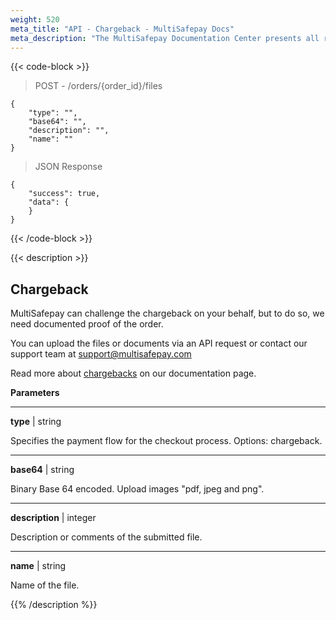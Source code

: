 ```yaml
---
weight: 520
meta_title: "API - Chargeback - MultiSafepay Docs"
meta_description: "The MultiSafepay Documentation Center presents all relevant information about our Plugins and API. You can also find support pages for Payment Methods, Tools and General Questions as well as the contact details of our Support and Integration Teams."
---
```

{{< code-block >}}
> POST - /orders/{order_id}/files

```shell
{
    "type": "",
    "base64": "",
    "description": "",
    "name": ""
}
```

> JSON Response

```shell
{
    "success": true,
    "data": {
    }
}
```
{{< /code-block >}}

{{< description >}}
## Chargeback

MultiSafepay can challenge the chargeback on your behalf, but to do so, we need documented proof of the order.

You can upload the files or documents via an API request or contact our support team at <support@multisafepay.com>

Read more about [chargebacks](/faq/chargebacks) on our documentation page.

**Parameters**

----------------
__type__ | string

Specifies the payment flow for the checkout process. Options: chargeback.

----------------
__base64__ | string

Binary Base 64 encoded. Upload images "pdf, jpeg and png". 

----------------
__description__ | integer

Description or comments of the submitted file. 

----------------
__name__ | string

Name of the file.

{{% /description %}}


